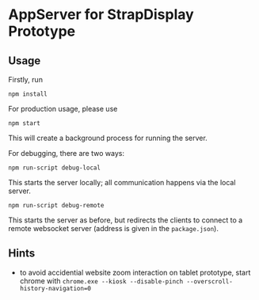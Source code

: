 # AppServer for StrapDisplay Prototype

## Usage
Firstly, run
```
npm install
```

For production usage, please use
```
npm start
```
This will create a background process for running the server.

For debugging, there are two ways:
```
npm run-script debug-local
```
This starts the server locally; all communication happens via the local server.

```
npm run-script debug-remote
```
This starts the server as before, but redirects the clients to connect to a remote websocket server (address is given in the `package.json`). 

## Hints
- to avoid accidential website zoom interaction on tablet prototype, start chrome with `chrome.exe --kiosk --disable-pinch --overscroll-history-navigation=0`